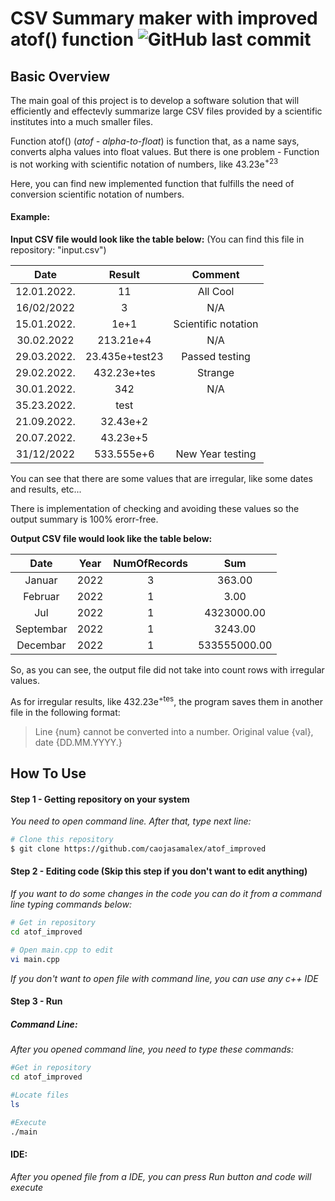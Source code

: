 # **CSV Summary maker with improved atof() function**       ![GitHub last commit](https://img.shields.io/github/last-commit/caojasamalex/atof_improved)


## Basic Overview

The main goal of this project is to develop a software solution that will efficiently and effectevly summarize large CSV files provided by a scientific institutes into a much smaller files.

Function atof()  (_atof - alpha-to-float_) is function that, as a name says, converts alpha values into float values. But there is one problem - Function is not working with scientific notation of numbers, like 43.23e<sup>+23</sup>

Here, you can find new implemented function that fulfills the need of conversion scientific notation of numbers.

#### Example:

**Input CSV file would look like the table below:** (You can find this file in repository: "input.csv")

| Date        | Result        | Comment             |
| :--------:  | :--------:    | :--------:          |
| 12.01.2022. | 11            | All Cool            |
| 16/02/2022  | 3             | N/A                 |
| 15.01.2022. | 1e+1          | Scientific notation |
| 30.02.2022  | 213.21e+4     | N/A                 |
| 29.03.2022. | 23.435e+test23| Passed testing      |
| 29.02.2022. | 432.23e+tes   | Strange             |
| 30.01.2022. | 342           | N/A                 |
| 35.23.2022. | test          |                     |
| 21.09.2022. | 32.43e+2      |                     |
| 20.07.2022. | 43.23e+5      |                     |
| 31/12/2022  | 533.555e+6    | New Year testing    |

You can see that there are some values that are irregular, like some dates and results, etc...

There is implementation of checking and avoiding these values so the output summary is 100% erorr-free.

**Output CSV file would look like the table below:**

| Date        | Year        | NumOfRecords | Sum                 |
| :---------: | :---------: |:-----------: | :-----------------: |
| Januar      | 2022        | 3            | 363.00              |
| Februar     | 2022        | 1            | 3.00                |
| Jul         | 2022        | 1            | 4323000.00          |
| Septembar   | 2022        | 1            | 3243.00             |
| Decembar    | 2022        | 1            | 533555000.00        |

So, as you can see, the output file did not take into count rows with irregular values.

As for irregular results, like 432.23e<sup>+tes</sup>, the program saves them in another file in the following format:

>Line {num} cannot be converted into a number. Original value {val}, date {DD.MM.YYYY.}

## How To Use

#### Step 1 - Getting repository on your system


*You need to open command line. After that, type next line:*
```bash
# Clone this repository
$ git clone https://github.com/caojasamalex/atof_improved
```

#### Step 2 - Editing code (Skip this step if you don't want to edit anything)

*If you want to do some changes in the code you can do it from a command line typing commands below:*

```bash
# Get in repository
cd atof_improved

# Open main.cpp to edit
vi main.cpp
```

*If you don't want to open file with command line, you can use any c++ IDE*


#### Step 3 - Run

##### Command Line:

*After you opened command line, you need to type these commands:*

```bash
#Get in repository
cd atof_improved

#Locate files
ls

#Execute
./main
```

#### IDE:

*After you opened file from a IDE, you can press Run button and code will execute*